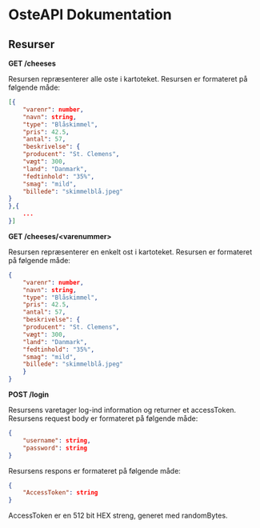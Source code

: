 # OsteAPI Dokumentation

## Resurser

**GET /cheeses**

Resursen repræsenterer alle oste i kartoteket.
Resursen er formateret på følgende måde:

```JSON
[{
    "varenr": number,
    "navn": string,
    "type": "Blåskimmel",
    "pris": 42.5,
    "antal": 57,
    "beskrivelse": {
    "producent": "St. Clemens",
    "vægt": 300,
    "land": "Danmark",
    "fedtinhold": "35%",
    "smag": "mild",
    "billede": "skimmelblå.jpeg"
}
},{
    ...
}]
```

**GET /cheeses/\<varenummer>**

Resursen repræsenterer en enkelt ost i kartoteket.
Resursen er formateret på følgende måde:

```JSON
{
    "varenr": number,
    "navn": string,
    "type": "Blåskimmel",
    "pris": 42.5,
    "antal": 57,
    "beskrivelse": {
    "producent": "St. Clemens",
    "vægt": 300,
    "land": "Danmark",
    "fedtinhold": "35%",
    "smag": "mild",
    "billede": "skimmelblå.jpeg"
    }
}
```

**POST /login**

Resursens varetager log-ind information og returner et accessToken.
Resursens request body er formateret på følgende måde:

```JSON
{
    "username": string,
    "password": string
}
```

Resursens respons er formateret på følgende måde:

```JSON
{
    "AccessToken": string
}
```

AccessToken er en 512 bit HEX streng, generet med randomBytes.


